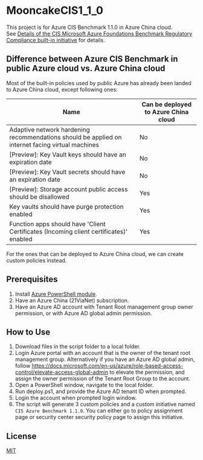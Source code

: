 # MooncakeCIS1_1_0
This project is for Azure CIS Benchmark 1.1.0 in Azure China cloud.  
See [Details of the CIS Microsoft Azure Foundations Benchmark Regulatory Compliance built-in initiative](https://docs.microsoft.com/en-us/azure/governance/policy/samples/cis-azure-1-1-0) for details.

## Difference between Azure CIS Benchmark in public Azure cloud vs. Azure China cloud  
Most of the built-in policies used by public Azure has already been landed to Azure China cloud, except following ones:  

| Name | Can be deployed to Azure China cloud |
| --- | --- |
| Adaptive network hardening recommendations should be applied on internet facing virtual machines | No |
| [Preview]: Key Vault keys should have an expiration date | No |
| [Preview]: Key Vault secrets should have an expiration date | No |
| [Preview]: Storage account public access should be disallowed | Yes |
| Key vaults should have purge protection enabled | Yes |
| Function apps should have 'Client Certificates (Incoming client certificates)' enabled | Yes |

For the ones that can be deployed to Azure China cloud, we can create custom policies instead.

## Prerequisites  
1. Install [Azure PowerShell module](https://docs.microsoft.com/en-us/powershell/azure/install-az-ps).  
2. Have an Azure China (21ViaNet) subscription.  
3. Have an Azure AD account with Tenant Root management group owner permission, or with Azure AD global admin permission.

## How to Use  
1. Download files in the script folder to a local folder.
2. Login Azure portal with an account that is the owner of the tenant root management group. Alternatively if you have an Azure AD global admin, follow https://docs.microsoft.com/en-us/azure/role-based-access-control/elevate-access-global-admin to elevate the permission, and assign the owner permission of the Tenant Root Group to the account.
3. Open a PowerShell window, navigate to the local folder.
4. Run deploy.ps1, and provide the Azure AD tenant ID when prompted.
5. Login the account when prompted login window.
6. The script will generate 3 custom policies and a custom initiative named `CIS Azure Benchmark 1.1.0`. You can either go to policy assignment page or security center security policy page to assign this initiative.

## License
[MIT](LICENSE.md)  
